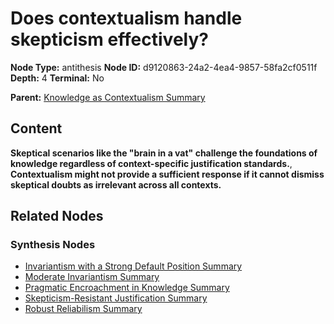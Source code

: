 # Does contextualism handle skepticism effectively?

**Node Type:** antithesis
**Node ID:** d9120863-24a2-4ea4-9857-58fa2cf0511f
**Depth:** 4
**Terminal:** No

**Parent:** [Knowledge as Contextualism Summary](knowledge-as-contextualism-summary-synthesis-24bfec56-507e-4b80-b01d-cc104935c26a.md)

## Content

**Skeptical scenarios like the "brain in a vat" challenge the foundations of knowledge regardless of context-specific justification standards.**, **Contextualism might not provide a sufficient response if it cannot dismiss skeptical doubts as irrelevant across all contexts.**

## Related Nodes

### Synthesis Nodes

- [Invariantism with a Strong Default Position Summary](invariantism-with-a-strong-default-position-summary-synthesis-d5922556-7330-4e84-aa29-90d0188d1909.md)
- [Moderate Invariantism Summary](moderate-invariantism-summary-synthesis-4db3e23b-28a1-419c-b013-2ac7d50642f5.md)
- [Pragmatic Encroachment in Knowledge Summary](pragmatic-encroachment-in-knowledge-summary-synthesis-f61443da-6a6b-4253-8a4f-c5e8a7c30e6d.md)
- [Skepticism-Resistant Justification Summary](skepticism-resistant-justification-summary-synthesis-555b00a5-0623-4b4d-8daa-b80cfa06d5ce.md)
- [Robust Reliabilism Summary](robust-reliabilism-summary-synthesis-0d277e62-a81d-4ff7-bde7-418177b506a6.md)
